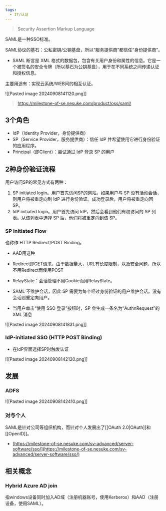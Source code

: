 ```yaml
---
tags:
  - IT/认证
---
```

> Security Assertion Markup Language

SAML是一种SSO标准。

SAML协议的基石：公私密钥/公钥基盘，所以“服务提供商”都信任“身份提供商”。

- SAML 断言是 XML 格式的数据包，包含有关用户身份和属性的信息。它是一个被签名的安全令牌（所以基石为公钥基盘），用于在不同系统之间传递认证和授权信息。

主要用途有：实现云系统/WEB间的相互认证。

![[Pasted image 20240908141120.png]]

> https://milestone-of-se.nesuke.com/product/oss/saml/


## 3个角色

- IdP（Identity Provider，身份提供商）
- SP（Service Provider，服务提供商）：信任 IdP 并希望使用它进行身份验证的应用程序。
- Principal（即Client）：尝试通过 IdP 登录 SP 的用户


## 2种身份验证流程

用户访问SP的常见方式有两种：

1. SP initiated login。用户首先访问SP的网站。如果用户与 SP 没有活动会话，则用户将被重定向到 IdP 进行身份验证。成功登录后，用户将被重定向回 SP。
2. IdP initiated login。用户首先访问 IdP，然后会看到他们有权访问的 SP 列表。从该列表中选择 SP 后，他们将被重定向到该 SP。

### SP initiated Flow

也称作 HTTP Redirect/POST Binding。

- AAD用这种
- Redirect即GET请求，由于数据量大，URL有长度限制，以及安全问题，所以不用Redirect而使用POST
- RelayState：会话管理不用Cookie而用RelayState。


- SAML 不维护会话，因此 SP 需要为每个经过身份验证的用户维护会话。没有会话则重定向用户。
- 当用户单击“使用 SSO 登录”按钮时，SP 会生成一条名为“AuthnRequest”的 XML 消息

![[Pasted image 20240908141831.png]]


### IdP-initiated SSO (HTTP POST Binding)

- 在IdP界面选择SP时触发认证

![[Pasted image 20240908142120.png]]


## 发展

### ADFS

![[Pasted image 20240908142410.png]]

### 对与个人

SAML是针对公司等组织机构，而针对个人发展出了[[OAuth 2.0|OAuth]]和[[OpenID]]。

- [https://milestone-of-se.nesuke.com/sv-advanced/server-software/sso/](https://milestone-of-se.nesuke.com/sv-advanced/server-software/sso/)




## 相关概念

### Hybrid Azure AD join

指windows设备同时加入AD域（注册机器账号，使用Kerberos）和AAD（注册设备，使用SAML）。